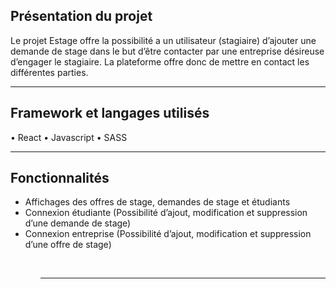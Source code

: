 <h2>Présentation du projet</h2>

Le projet Estage offre la possibilité a un utilisateur (stagiaire) d’ajouter une demande de stage dans le but d’être contacter par une entreprise désireuse d’engager le stagiaire. La plateforme offre donc de mettre en contact les différentes parties.
<hr>

<h2>Framework et langages utilisés</h2>

•	React 
•	Javascript 
•	SASS
<hr>

<h2>Fonctionnalités</h2>

<ul>
<li>Affichages des offres de stage, demandes de stage et étudiants</li>
<li>Connexion étudiante
(Possibilité d’ajout, modification et suppression d’une demande de stage)</li>
<li>Connexion entreprise 
(Possibilité d’ajout, modification et suppression d’une offre de stage)</li>
 <ul>
  <br>
<hr>
